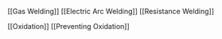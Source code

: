 [[Gas Welding]]
[[Electric Arc Welding]]
[[Resistance Welding]]

[[Oxidation]]
[[Preventing Oxidation]]
